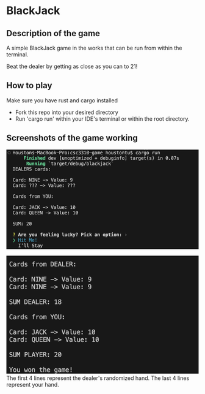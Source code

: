 # BlackJack
## Description of the game
A simple BlackJack game in the works that can be run from within the terminal.

Beat the dealer by getting as close as you can to 21!

## How to play
Make sure you have rust and cargo installed
- Fork this repo into your desired directory
- Run 'cargo run' within your IDE's terminal or within the root directory.
## Screenshots of the game working
![BlackJack start up](image.png)

![BlackJack winner](image-1.png)
The first 4 lines represent the dealer's randomized hand.
The last 4 lines represent your hand.

